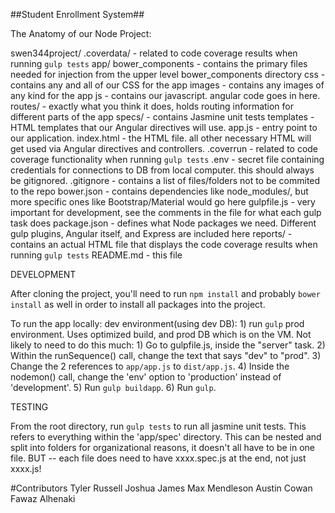 ##Student Enrollment System##

The Anatomy of our Node Project:

swen344project/
    .coverdata/ - related to code coverage results when running `gulp tests`
    app/
        bower_components - contains the primary files needed for injection from the upper level bower_components directory
        css - contains any and all of our CSS for the app
        images - contains any images of any kind for the app
        js - contains our javascript. angular code goes in here.
        routes/ - exactly what you think it does, holds routing information for different parts of the app
        specs/ - contains Jasmine unit tests
        templates  - HTML templates that our Angular directives will use.
        app.js     - entry point to our application.
        index.html - the HTML file. all other necessary HTML will get used via Angular directives and controllers.
    .coverrun - related to code coverage functionality when running `gulp tests`
    .env - secret file containing credentials for connections to DB from local computer. this should always be gitignored.
    .gitignore - contains a list of files/folders not to be commited to the repo
    bower.json - contains dependencies like node_modules/, but more specific ones like Bootstrap/Material would go here
    gulpfile.js - very important for development, see the comments in the file for what each gulp task does
    package.json - defines what Node packages we need. Different gulp plugins, Angular itself, and Express are included here
    reports/ - contains an actual HTML file that displays the code coverage results when running `gulp tests`
    README.md - this file

        
DEVELOPMENT

After cloning the project, you'll need to run `npm install` and probably `bower install` as well in order to install all packages into the project. 

To run the app locally:
    dev environment(using dev DB):
        1) run `gulp`
    prod environment. Uses optimized build, and prod DB which is on the VM. Not likely to need to do this much:
        1) Go to gulpfile.js, inside the "server" task.
        2) Within the runSequence() call, change the text that says "dev" to "prod".
        3) Change the 2 references to `app/app.js` to `dist/app.js`.
        4) Inside the nodemon() call, change the 'env' option to 'production' instead of 'development'.
        5) Run `gulp buildapp`.
        6) Run `gulp`.

TESTING

From the root directory, run `gulp tests` to run all jasmine unit tests.  This refers to everything within the 'app/spec' directory. This can be nested and split into folders for organizational reasons, it doesn't all have to be in one file. BUT -- each file does need to have xxxx.spec.js at the end, not just xxxx.js!

#Contributors
Tyler Russell
Joshua James
Max Mendleson
Austin Cowan
Fawaz Alhenaki

